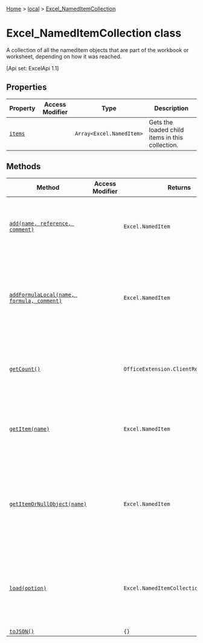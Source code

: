 [Home](./index) &gt; [local](local.md) &gt; [Excel\_NamedItemCollection](local.excel_nameditemcollection.md)

# Excel\_NamedItemCollection class

A collection of all the nameditem objects that are part of the workbook or worksheet, depending on how it was reached. 

 \[Api set: ExcelApi 1.1\]

## Properties

|  Property | Access Modifier | Type | Description |
|  --- | --- | --- | --- |
|  [`items`](local.excel_nameditemcollection.items.md) |  | `Array<Excel.NamedItem>` | Gets the loaded child items in this collection. |

## Methods

|  Method | Access Modifier | Returns | Description |
|  --- | --- | --- | --- |
|  [`add(name, reference, comment)`](local.excel_nameditemcollection.add.md) |  | `Excel.NamedItem` | Adds a new name to the collection of the given scope. <p/> \[Api set: ExcelApi 1.4\] |
|  [`addFormulaLocal(name, formula, comment)`](local.excel_nameditemcollection.addformulalocal.md) |  | `Excel.NamedItem` | Adds a new name to the collection of the given scope using the user's locale for the formula. <p/> \[Api set: ExcelApi 1.4\] |
|  [`getCount()`](local.excel_nameditemcollection.getcount.md) |  | `OfficeExtension.ClientResult<number>` | Gets the number of named items in the collection. <p/> \[Api set: ExcelApi 1.4\] |
|  [`getItem(name)`](local.excel_nameditemcollection.getitem.md) |  | `Excel.NamedItem` | Gets a nameditem object using its name <p/> \[Api set: ExcelApi 1.1\] |
|  [`getItemOrNullObject(name)`](local.excel_nameditemcollection.getitemornullobject.md) |  | `Excel.NamedItem` | Gets a nameditem object using its name. If the nameditem object does not exist, will return a null object. <p/> \[Api set: ExcelApi 1.4\] |
|  [`load(option)`](local.excel_nameditemcollection.load.md) |  | `Excel.NamedItemCollection` | Queues up a command to load the specified properties of the object. You must call "context.sync()" before reading the properties. |
|  [`toJSON()`](local.excel_nameditemcollection.tojson.md) |  | `{}` |  |

